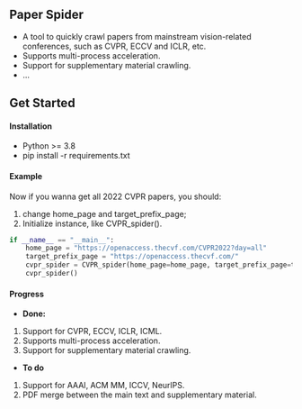 ## Paper Spider

- A tool to quickly crawl papers from mainstream vision-related conferences, such as CVPR, ECCV and ICLR, etc.
- Supports multi-process acceleration.
- Support for supplementary material crawling.
- ...

## Get Started

#### Installation

- Python >= 3.8
- pip install -r requirements.txt

#### Example

Now if you wanna get all 2022 CVPR papers,  you should:

1. change home_page and target_prefix_page;
2. Initialize instance, like CVPR_spider().

```python
if __name__ == "__main__":
    home_page = "https://openaccess.thecvf.com/CVPR2022?day=all"
    target_prefix_page = "https://openaccess.thecvf.com/"
    cvpr_spider = CVPR_spider(home_page=home_page, target_prefix_page=target_prefix_page)
    cvpr_spider()
```

#### Progress

- **Done:**

1. Support for CVPR, ECCV, ICLR, ICML.
2. Supports multi-process acceleration.
3. Support for supplementary material crawling.

- **To do**

1. Support for AAAI, ACM MM, ICCV, NeurlPS.
2. PDF merge between the main text and supplementary material.
